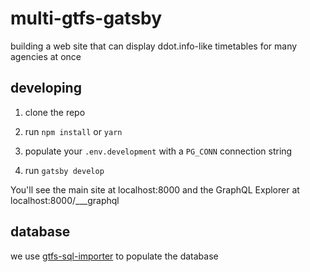 # multi-gtfs-gatsby

building a web site that can display ddot.info-like timetables for many agencies at once

## developing

1. clone the repo

2. run `npm install` or `yarn`

3. populate your `.env.development` with a `PG_CONN` connection string

4. run `gatsby develop`

You'll see the main site at localhost:8000 and the GraphQL Explorer at localhost:8000/___graphql

## database

we use [gtfs-sql-importer](https://github.com/fitnr/gtfs-sql-importer) to populate the database